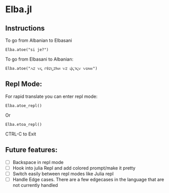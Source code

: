 # Elba.jl
## Instructions

To go from Albanian to Elbasani
```
Elba.atoe("si je?") 
```

To go from Elbasani to Albanian:
```
Elba.atoe("𐔐𐔇 𐔝𐔈 𐔏𐔞𐔇𐔌𐔇𐔒𐔍 𐔝𐔇 𐔚𐔈𐔕𐔈𐔝 𐔝𐔖𐔓𐔀") 
```

## Repl Mode:
For rapid translate you can enter repl mode:

```
Elba.atoe_repl()
```

Or

```
Elba.etoa_repl()
```

CTRL-C to Exit

## Future features:
- [ ] Backspace in repl mode
- [ ] Hook into julia Repl and add colored prompt/make it pretty
- [ ] Switch easily between repl modes like Julia repl
- [ ] Handle Edge cases. There are a few edgecases in the language that are not currently handled
